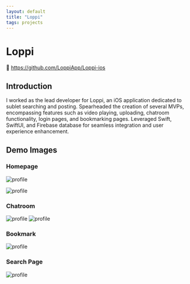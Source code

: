 ```yaml
---
layout: default
title: "Loppi"
tags: projects
---
```


# Loppi

:link: https://github.com/LoppiApp/Loppi-ios


## Introduction
I worked as the lead developer for Loppi, an iOS application dedicated to sublet searching and posting. Spearheaded the creation of several MVPs, encompassing features such as video playing, uploading, chatroom functionality, login pages, and bookmarking pages. Leveraged Swift, SwiftUI, and Firebase database for seamless integration and user experience enhancement.


## Demo Images

### Homepage
![profile](/assets/img/loppi_images/image.png)

![profile](/assets/img/loppi_images/image-1.png)


### Chatroom
![profile](/assets/img/loppi_images/image-2.png)
![profile](/assets/img/loppi_images/image-3.png)

### Bookmark
![profile](/assets/img/loppi_images/image-4.png)

### Search Page
![profile](/assets/img/loppi_images/image-5.png)